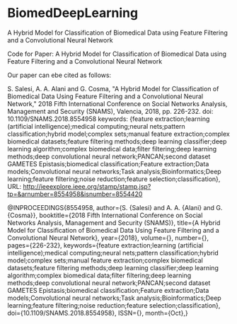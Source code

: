 # BiomedDeepLearning
A Hybrid Model for Classification of Biomedical Data using Feature Filtering and a Convolutional Neural Network

Code for Paper: A Hybrid Model for Classification of Biomedical Data using Feature Filtering and a Convolutional Neural Network

Our paper can ebe cited as follows:

S. Salesi, A. A. Alani and G. Cosma, "A Hybrid Model for Classification of Biomedical Data Using Feature Filtering and a Convolutional Neural Network," 2018 Fifth International Conference on Social Networks Analysis, Management and Security (SNAMS), Valencia, 2018, pp. 226-232.
doi: 10.1109/SNAMS.2018.8554958
keywords: {feature extraction;learning (artificial intelligence);medical computing;neural nets;pattern classification;hybrid model;complex sets;manual feature extraction;complex biomedical datasets;feature filtering methods;deep learning classifier;deep learning algorithm;complex biomedical data;filter filtering;deep learning methods;deep convolutional neural network;PANCAN;second dataset GAMETES Epistasis;biomedical classification;Feature extraction;Data models;Convolutional neural networks;Task analysis;Bioinformatics;Deep learning;feature filtering;noise reduction;feature selection;classification},
URL: http://ieeexplore.ieee.org/stamp/stamp.jsp?tp=&arnumber=8554958&isnumber=8554420


@INPROCEEDINGS{8554958, 
author={S. {Salesi} and A. A. {Alani} and G. {Cosma}}, 
booktitle={2018 Fifth International Conference on Social Networks Analysis, Management and Security (SNAMS)}, 
title={A Hybrid Model for Classification of Biomedical Data Using Feature Filtering and a Convolutional Neural Network}, 
year={2018}, 
volume={}, 
number={}, 
pages={226-232}, 
keywords={feature extraction;learning (artificial intelligence);medical computing;neural nets;pattern classification;hybrid model;complex sets;manual feature extraction;complex biomedical datasets;feature filtering methods;deep learning classifier;deep learning algorithm;complex biomedical data;filter filtering;deep learning methods;deep convolutional neural network;PANCAN;second dataset GAMETES Epistasis;biomedical classification;Feature extraction;Data models;Convolutional neural networks;Task analysis;Bioinformatics;Deep learning;feature filtering;noise reduction;feature selection;classification}, 
doi={10.1109/SNAMS.2018.8554958}, 
ISSN={}, 
month={Oct},}
